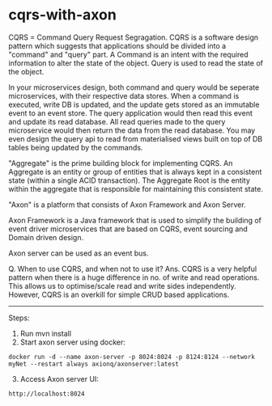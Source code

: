 # cqrs-with-axon

CQRS = Command Query Request Segragation. CQRS is a software design pattern which suggests that applications should be divided into a "command" and "query" part. A Command is an intent with the required information to alter the state of the object. Query is used to read the state of the object. 

In your microservices design, both command and query would be seperate microservices, with their respective data stores. When a command is executed, write DB is updated, and the update gets stored as an immutable event to an event store. The query application would then read this event and update its read database. All read queries made to the query microservice would then return the data from the read database. You may even design the query api to read from materialised views built on top of DB tables being updated by the commands.

"Aggregate" is the prime building block for implementing CQRS. An Aggregate is an entity or group of entities that is always kept in a consistent state (within a single ACID transaction). The Aggregate Root is the entity within the aggregate that is responsible for maintaining this consistent state. 

"Axon" is a platform that consists of Axon Framework and Axon Server.

Axon Framework is a Java framework that is used to simplify the building of event driver microservices that are based on CQRS, event sourcing and Domain driven design.

Axon server can be used as an event bus.

Q. When to use CQRS, and when not to use it?
Ans. CQRS is a very helpful pattern when there is a huge difference in no. of write and read operations. This allows us to optimise/scale read and write sides independently. However, CQRS is an overkill for simple CRUD based applications.

----------

Steps:
1. Run mvn install
2. Start axon server using docker:
```
docker run -d --name axon-server -p 8024:8024 -p 8124:8124 --network myNet --restart always axionq/axonserver:latest
```
3. Access Axon server UI:
```
http://localhost:8024
```


